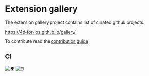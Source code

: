 # Extension gallery

The extension gallery project contains list of curated github projects.

https://4d-for-ios.github.io/gallery/

To contribute read the [contribution guide](.github/CONTRIBUTING.md)

## CI

![🌍](https://github.com/4d-for-ios/gallery/workflows/%F0%9F%8C%8D%20website/badge.svg)
![⏰](https://github.com/4d-for-ios/gallery/workflows/%F0%9F%94%81%20update/badge.svg?event=schedule)
